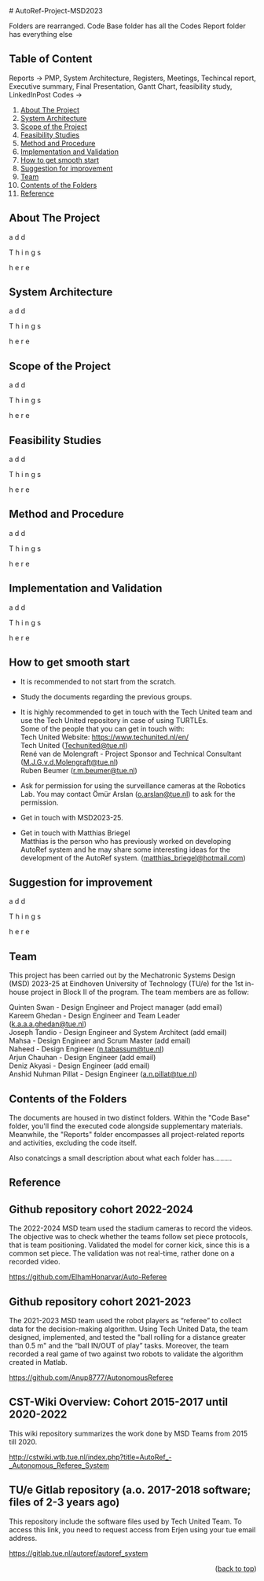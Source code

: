 <div id="top"></div>
<!--
README to be edited according to the need.
-->
# AutoRef-Project-MSD2023
<!--MSD_2023 Autonomous Referee Project-->

Folders are rearranged.
Code Base folder has all the Codes
Report folder has everything else



## Table of Content

Reports -> PMP, System Architecture, Registers, Meetings,  Techincal report, Executive summary, Final Presentation, Gantt Chart, feasibility study, LinkedInPost
Codes -> 

1. [About The Project](#about-the-project)
2. [System Architecture](#system-architecture)
3. [Scope of the Project](#scope-of-the-project)
4. [Feasibility Studies](#feasibility-studies)
5. [Method and Procedure](#method-and-procedure)
6. [Implementation and Validation](#implementation-and-validation)
7. [How to get smooth start](#how-to-get-smooth-start)
8. [Suggestion for improvement](#suggestion-for-improvement)
9. [Team](#team)
10. [Contents of the Folders](#contents-of-the-folders)
11. [Reference](#Reference)



<!-- ABOUT THE PROJECT -->
## About The Project

a
d
d

T
h
i
n
g
s

h
e
r
e


<!-- System Architecture -->
## System Architecture

a
d
d

T
h
i
n
g
s

h
e
r
e

<!-- Scope of the project -->
## Scope of the Project 

a
d
d

T
h
i
n
g
s

h
e
r
e


<!-- Feasibility Analysis -->
## Feasibility Studies

a
d
d

T
h
i
n
g
s

h
e
r
e

<!-- Method and procedure -->
## Method and Procedure

a
d
d

T
h
i
n
g
s

h
e
r
e


<!-- Implementation and Validation -->
## Implementation and Validation

a
d
d

T
h
i
n
g
s

h
e
r
e

 <!-- How to get smooth start -->
## How to get smooth start

- It is recommended to not start from the scratch.
- Study the documents regarding the previous groups.
- It is highly recommended to get in touch with the Tech United team and use the Tech United repository in case of using TURTLEs. <br />
  Some of the people that you can get in touch with:<br />
  Tech United Website: https://www.techunited.nl/en/<br />
  Tech United (Techunited@tue.nl)<br />
  René van de Molengraft - Project Sponsor and Technical Consultant (M.J.G.v.d.Molengraft@tue.nl)<br />
  Ruben Beumer (r.m.beumer@tue.nl) <br />


- Ask for permission for using the surveillance cameras at the Robotics Lab.
  You may contact Ömür Arslan (o.arslan@tue.nl) to ask for the permission.
- Get in touch with MSD2023-25.
- Get in touch with Matthias Briegel<br />
  Matthias is the person who has previously worked on developing AutoRef system and he may share some interesting ideas for the development of the AutoRef system. (matthias_briegel@hotmail.com)
   
  <!-- Suggestion for improvement-->
## Suggestion for improvement

a
d
d

T
h
i
n
g
s

h
e
r
e



<!-- Team -->
## Team

This project has been carried out by the Mechatronic Systems Design (MSD) 2023-25 at Eindhoven University of Technology (TU/e) for the 1st in-house project in Block II of the program. The team members are as follow:

Quinten Swan - Design Engineer and Project manager (add email)<br />
Kareem Ghedan - Design Engineer and Team Leader (k.a.a.a.ghedan@tue.nl)<br />
Joseph Tandio - Design Engineer and System Architect (add email)<br />
Mahsa - Design Engineer and Scrum Master (add email)<br />
Naheed - Design Engineer (n.tabassum@tue.nl)<br />
Arjun Chauhan - Design Engineer (add email)<br />
Deniz Akyasi - Design Engineer (add email)<br />
Anshid Nuhman Pillat - Design Engineer (a.n.pillat@tue.nl)<br />

<!-- Folder Contents -->
## Contents of the Folders

The documents are housed in two distinct folders. Within the "Code Base" folder, you'll find the executed code alongside supplementary materials. Meanwhile, the "Reports" folder encompasses all project-related reports and activities, excluding the code itself.


Also conatcings a small description about what each folder has.........

<!-- Reference -->
## Reference

Github repository cohort 2022-2024 
---------------------------------- 
The 2022-2024 MSD team used the stadium cameras to record the videos. The objective was to check whether the teams follow set piece protocols, that is team positioning. Validated the model for corner kick, since this is a common set piece. The validation was not real-time, rather done on a recorded video.

https://github.com/ElhamHonarvar/Auto-Referee 



Github repository cohort 2021-2023 
---------------------------------- 
The 2021-2023 MSD team used the robot players as “referee” to collect data for the decision-making algorithm. Using Tech United Data, the team designed, implemented, and tested the "ball rolling for a distance greater than 0.5 m" and the “ball IN/OUT of play” tasks. Moreover, the team recorded a real game of two against two robots to validate the algorithm created in Matlab.

https://github.com/Anup8777/AutonomousReferee 



CST-Wiki Overview: Cohort 2015-2017 until 2020-2022
---------------------------------- 
This wiki repository summarizes the work done by MSD Teams from 2015 till 2020.

http://cstwiki.wtb.tue.nl/index.php?title=AutoRef_-_Autonomous_Referee_System 




TU/e Gitlab repository (a.o. 2017-2018 software; files of 2-3 years ago)
------------------------------------------------------------------------- 
This repository include the software files used by Tech United Team. To access this link, you need to request access from Erjen using your tue email address.

https://gitlab.tue.nl/autoref/autoref_system 
 
<p align="right">(<a href="#top">back to top</a>)</p>

